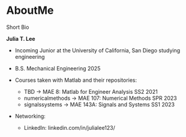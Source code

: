 # AboutMe
Short Bio

**Julia T. Lee**

- Incoming Junior at the University of California, San Diego studying engineering
- B.S. Mechanical Engineering 2025


- Courses taken with Matlab and their repositories:
  - TBD -> MAE 8: Matlab for Engineer Analysis SS2 2021
  - numericalmethods -> MAE 107: Numerical Methods SPR 2023
  - signalssystems -> MAE 143A: Signals and Systems SS1 2023
 
- Networking:
  - LinkedIn: linkedin.com/in/julialee123/

